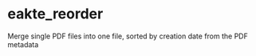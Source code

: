 # eakte_reorder
Merge single PDF files into one file, sorted by creation date from the PDF metadata
